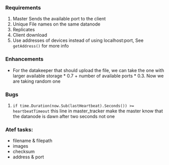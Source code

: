 ### Requirements

1. Master Sends the available port to the client
2. Unique File names on the same datanode
3. Replicates
4. Client download
5. Use addresses of devices instead of using localhost:port, See `getAddress()` for more info


### Enhancements

- For the datakeeper that should upload the file, we can take the one with larger available storage * 0.7 + number of available ports * 0.3. Now we are taking random one

### Bugs

1. `if time.Duration(now.Sub(lastHeartbeat).Seconds()) >= heartbeatTimeout` this line in master_tracker make the master know that the datanode is dawn after two seconds not one

### Atef tasks:
- filename & filepath
- images
- checksum
- address & port